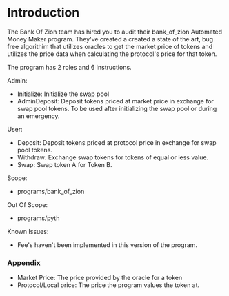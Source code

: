 # Introduction

The Bank Of Zion team has hired you to audit their bank_of_zion Automated Money Maker program. They've created a created a state of the art, bug free algorithim that utilizes oracles to get the market price of tokens and utilizes the price data when calculating the protocol's price for that token.

The program has 2 roles and 6 instructions.

Admin:
* Initialize: Initialize the swap pool
* AdminDeposit: Deposit tokens priced at market price in exchange for swap pool tokens. To be used after initializing the swap pool or during an emergency.

User:
* Deposit: Deposit tokens priced at protocol price in exchange for swap pool tokens.
* Withdraw: Exchange swap tokens for tokens of equal or less value.
* Swap: Swap token A for Token B.

Scope:
* programs/bank_of_zion

Out Of Scope:
* programs/pyth

Known Issues:
* Fee's haven't been implemented in this version of the program.

### Appendix

* Market Price: The price provided by the oracle for a token
* Protocol/Local price: The price the program values the token at.
